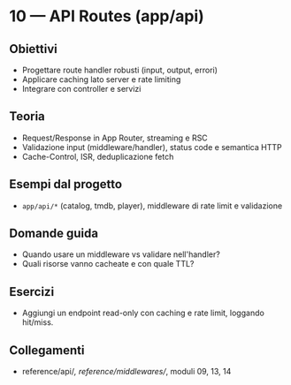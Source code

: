 # 10 — API Routes (app/api)

## Obiettivi
- Progettare route handler robusti (input, output, errori)
- Applicare caching lato server e rate limiting
- Integrare con controller e servizi

## Teoria
- Request/Response in App Router, streaming e RSC
- Validazione input (middleware/handler), status code e semantica HTTP
- Cache-Control, ISR, deduplicazione fetch

## Esempi dal progetto
- `app/api/*` (catalog, tmdb, player), middleware di rate limit e validazione

## Domande guida
- Quando usare un middleware vs validare nell'handler?
- Quali risorse vanno cacheate e con quale TTL?

## Esercizi
- Aggiungi un endpoint read-only con caching e rate limit, loggando hit/miss.

## Collegamenti
- reference/api/*, reference/middlewares/*, moduli 09, 13, 14
